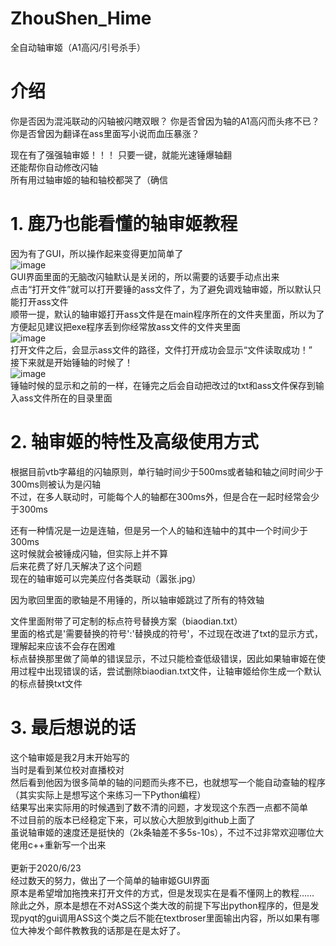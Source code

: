 # ZhouShen_Hime
全自动轴审姬（A1高闪/引号杀手）

# 介绍
你是否因为混沌联动的闪轴被闪瞎双眼？
你是否曾因为轴的A1高闪而头疼不已？
你是否曾因为翻译在ass里面写小说而血压暴涨？

现在有了强强轴审姬！！！
只要一键，就能光速锤爆轴翻\
还能帮你自动修改闪轴\
所有用过轴审姬的轴和轴校都哭了（确信

# 1. 鹿乃也能看懂的轴审姬教程
因为有了GUI，所以操作起来变得更加简单了\
![image](./readme_images/Main%20interface.png)\
GUI界面里面的无脑改闪轴默认是关闭的，所以需要的话要手动点出来\
点击“打开文件”就可以打开要锤的ass文件了，为了避免调戏轴审姬，所以默认只能打开ass文件\
顺带一提，默认的轴审姬打开ass文件是在main程序所在的文件夹里面，所以为了方便起见建议把exe程序丢到你经常放ass文件的文件夹里面\
![image](./readme_images/OpenFile.png)\
打开文件之后，会显示ass文件的路径，文件打开成功会显示“文件读取成功！”\
接下来就是开始锤轴的时候了！\
![image](./readme_images/progress.png)\
锤轴时候的显示和之前的一样，在锤完之后会自动把改过的txt和ass文件保存到输入ass文件所在的目录里面

# 2. 轴审姬的特性及高级使用方式
根据目前vtb字幕组的闪轴原则，单行轴时间少于500ms或者轴和轴之间时间少于300ms则被认为是闪轴\
不过，在多人联动时，可能每个人的轴都在300ms外，但是合在一起时经常会少于300ms

还有一种情况是一边是连轴，但是另一个人的轴和连轴中的其中一个时间少于300ms\
这时候就会被锤成闪轴，但实际上并不算\
后来花费了好几天解决了这个问题\
现在的轴审姬可以完美应付各类联动（嚣张.jpg）

因为歌回里面的歌轴是不用锤的，所以轴审姬跳过了所有的特效轴

文件里面附带了可定制的标点符号替换方案（biaodian.txt）\
里面的格式是'需要替换的符号':'替换成的符号'，不过现在改进了txt的显示方式，理解起来应该不会存在困难\
标点替换那里做了简单的错误显示，不过只能检查低级错误，因此如果轴审姬在使用过程中出现错误的话，尝试删除biaodian.txt文件，让轴审姬给你生成一个默认的标点替换txt文件

# 3. 最后想说的话
这个轴审姬是我2月末开始写的\
当时是看到某位校对直播校对\
然后看到他因为很多简单的轴的问题而头疼不已，也就想写一个能自动查轴的程序\
（其实实际上是想写这个来练习一下Python编程）\
结果写出来实际用的时候遇到了数不清的问题，才发现这个东西一点都不简单\
不过目前的版本已经稳定下来，可以放心大胆放到github上面了\
虽说轴审姬的速度还是挺快的（2k条轴差不多5s-10s），不过不过非常欢迎哪位大佬用c++重新写一个出来\
\
更新于2020/6/23\
经过数天的努力，做出了一个简单的轴审姬GUI界面\
原本是希望增加拖拽来打开文件的方式，但是发现实在是看不懂网上的教程……\
除此之外，原本是想在不对ASS这个类大改的前提下写出python程序的，但是发现pyqt的gui调用ASS这个类之后不能在textbroser里面输出内容，所以如果有哪位大神发个邮件教教我的话那是在是太好了。
